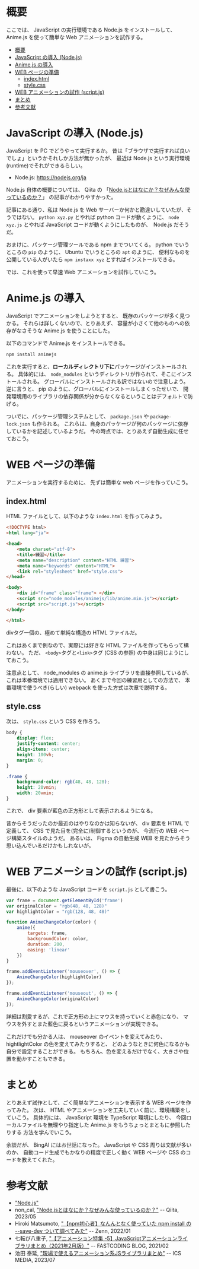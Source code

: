 # 概要

ここでは、 JavaScript の実行環境である Node.js をインストールして、
Anime.js を使って簡単な Web アニメーションを試作する。

- [概要](#概要)
- [JavaScript の導入 (Node.js)](#javascript-の導入-nodejs)
- [Anime.js の導入](#animejs-の導入)
- [WEB ページの準備](#web-ページの準備)
  - [index.html](#indexhtml)
  - [style.css](#stylecss)
- [WEB アニメーションの試作 (script.js)](#web-アニメーションの試作-scriptjs)
- [まとめ](#まとめ)
- [参考文献](#参考文献)


# JavaScript の導入 (Node.js)

JavaScript を PC でどうやって実行するか。
昔は「ブラウザで実行すれば良いでしょ」というかそれしか方法が無かったが、
最近は Node.js という実行環境(runtime)でそれができるらしい。

* Node.js: https://nodejs.org/ja

Node.js 自体の概要については、
Qiita の 「[Node.jsとはなにか？なぜみんな使っているのか？](https://qiita.com/non_cal/items/a8fee0b7ad96e67713eb)」 の記事がわかりやすかった。

記事にある通り、私は Node.js を Web サーバーか何かと勘違いしていたが、そうではない。
`python xyz.py` とやれば python コードが動くように、
`node xyz.js` とやれば JavaScript コードが動くようにしたものが、　Node.js だそうだ。

おまけに、パッケージ管理ツールである npm までついてくる。
python でいうところの `pip` のように、
Ubuntu でいうところの `apt` のように、
便利なものを公開している人がいたら `npm instaxx xyz` とすればインストールできる。

では、これを使って早速 Web アニメーションを試作していこう。

# Anime.js の導入

JavaScript でアニメーションをしようとすると、
既存のパッケージが多く見つかる。
それらは詳しくないので、とりあえず、
容量が小さくて他のものへの依存がなさそうな Anime.js を使うことにした。

以下のコマンドで Anime.js をインストールできる。

```bash
npm install animejs
```

これを実行すると、**ローカルディレクトリ下に**パッケージがインストールされる。
具体的には、 `node_modules` というディレクトリが作られて、そこにインストールされる。
グローバルにインストールされる訳ではないので注意しよう。
逆に言うと、 pip のように、グローバルにインストールしまくったせいで、
開発環境用のライブラリの依存関係が分からなくなるということはデフォルトで防げる。

ついでに、パッケージ管理システムとして、
`package.json` や `package-lock.json` も作られる。
これらは、自身のパッケージが何のパッケージに依存しているかを記述しているようだ。
今の時点では、とりあえず自動生成に任せておこう。

# WEB ページの準備

アニメーションを実行するために、
先ずは簡単な web ページを作っていこう。

## index.html

HTML ファイルとして、以下のような `index.html` を作ってみよう。

```html
<!DOCTYPE html>
<html lang="ja">

<head>
    <meta charset="utf-8">
    <title>練習</title>
    <meta name="description" content="HTML 練習">
    <meta name="keywords" content="HTML">
    <link rel="stylesheet" href="style.css">
</head>

<body>
    <div id="frame" class="frame"> </div>
    <script src="node_modules/animejs/lib/anime.min.js"></script>
    <script src="script.js"></script>
</body>

</html>
```

divタグ一個の、極めて単純な構造の HTML ファイルだ。

これはあくまで例なので、実際には好きな HTML ファイルを作ってもらって構わない。
ただ、 `<body>`タグと`<link>`タグ (CSS の参照) の中身は同じようにしておこう。

注意点として、 node_modules の anime.js ライブラリを直接参照しているが、
これは本番環境では適用できない。
あくまで今回の練習用としての方法で、
本番環境で使うべき(らしい) webpack を使った方式は次章で説明する。

## style.css

次は、 `style.css` という CSS を作ろう。

```css
body {
    display: flex;
    justify-content: center;
    align-items: center;
    height: 100vh;
    margin: 0;
}

.frame {
    background-color: rgb(48, 48, 128);
    height: 20vmin;
    width: 20vmin;
}
```

これで、 div 要素が藍色の正方形として表示されるようになる。

昔からそうだったのか最近のはやりなのかは知らないが、
div 要素を HTML で定義して、
CSS で見た目を(完全に)制御するというのが、
今流行の WEB ページ構築スタイルのようだ。
あるいは、 Figma の自動生成 WEB を見たからそう思い込んでいるだけかもしれないが。


# WEB アニメーションの試作 (script.js)

最後に、以下のような JavaScript コードを `script.js` として書こう。

```javascript
var frame = document.getElementById('frame')
var originalColor = "rgb(48, 48, 128)"
var highlightColor = "rgb(128, 48, 48)"

function AnimeChangeColor(color) {
    anime({
        targets: frame,
        backgroundColor: color,
        duration: 200,
        easing: 'linear'
    })
}

frame.addEventListener('mouseover', () => {
    AnimeChangeColor(highlightColor)
});

frame.addEventListener('mouseout', () => {
    AnimeChangeColor(originalColor)
});
```

詳細は割愛するが、これで正方形の上にマウスを持っていくと赤色になり、
マウスを外すとまた藍色に戻るというアニメーションが実現できる。

これだけでも分かる人は、 mouseover のイベントを変えてみたり、
hightlightColor の色を変えてみたりすると、
どのようなときに何色になるかも自分で設定することができる。
もちろん、色を変えるだけでなく、大きさや位置を動かすこともできる。


# まとめ

とりあえず試作として、ごく簡単なアニメーションを表示する WEB ページを作ってみた。
次は、 HTML やアニメーションを工夫していく前に、環境構築をしていこう。
具体的には、
JavaScript 環境を TypeScript 環境にしたり、
今回ローカルファイルを無理やり指定した Anime.js をもうちょっとまともに参照したりする
方法を学んでいこう。

余談だが、 BingAI にはお世話になった。
JavaScript や CSS 周りは文献が多いのか、
自動コード生成でもかなりの精度で正しく動く WEB ページや CSS のコードを教えてくれた。


# 参考文献

* ["Node.js"](https://nodejs.org/ja)
* non_cal, ["Node.jsとはなにか？なぜみんな使っているのか？"](https://qiita.com/non_cal/items/a8fee0b7ad96e67713eb) -- Qiita, 2023/05
* Hiroki Matsumoto, ["【npm初心者】なんんとなく使っていた npm install の --save-dev ついて調べてみた"](https://zenn.dev/hrkmtsmt/articles/5f4a0e5c79b77a) -- Zenn, 2022/01
* 七転び八重子, ["【アニメーション特集 -5】JavaScriptアニメーションライブラリまとめ（2021年2月版）"](https://fastcoding.jp/blog/all/info/animation-5/) -- FASTCODING BLOG, 2021/02
* 池田 泰延, ["現場で使えるアニメーション系JSライブラリまとめ"](https://ics.media/entry/14973/) -- ICS MEDIA, 2023/07